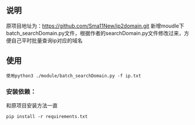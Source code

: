 ## 说明
原项目地址为：https://github.com/Sma11New/ip2domain.git
新增moudle下batch_searchDomain.py文件，根据作者的searchDomain.py文件修改过来，方便自己平时批量查询ip对应的域名
## 使用
```
使用python3 ./module/batch_searchDomain.py -f ip.txt
```

### 安装依赖：
和原项目安装方法一直
```
pip install -r requirements.txt
```
